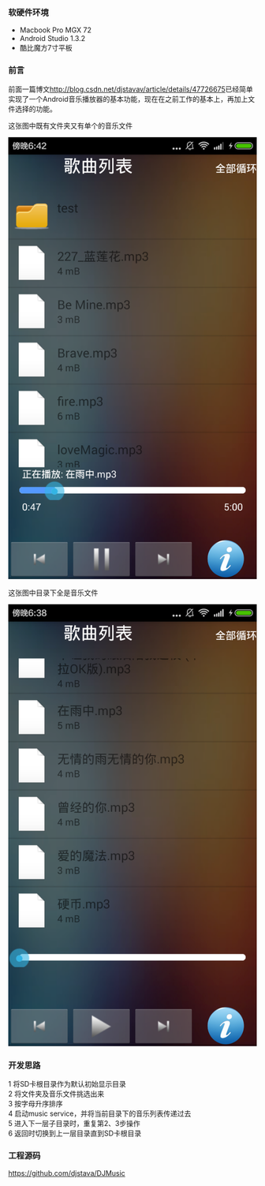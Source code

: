 ### 软硬件环境
* Macbook Pro MGX 72
* Android Studio 1.3.2
* 酷比魔方7寸平板

### 前言
前面一篇博文<http://blog.csdn.net/djstavav/article/details/47726675>已经简单实现了一个Android音乐播放器的基本功能，现在在之前工作的基本上，再加上文件选择的功能。

这张图中既有文件夹又有单个的音乐文件

![djmusic_plus_01](https://raw.githubusercontent.com/djstava/PostsCollection/master/images/android/djmusic/djmusic_plus_04.png)

这张图中目录下全是音乐文件

![djmusic_plus_02](https://raw.githubusercontent.com/djstava/PostsCollection/master/images/android/djmusic/djmusic_plus_02.png)

### 开发思路

1 将SD卡根目录作为默认初始显示目录    
2 将文件夹及音乐文件挑选出来    
3 按字母升序排序    
4 启动music service，并将当前目录下的音乐列表传递过去    
5 进入下一层子目录时，重复第2、3步操作    
6 返回时切换到上一层目录直到SD卡根目录

### 工程源码
<https://github.com/djstava/DJMusic>
